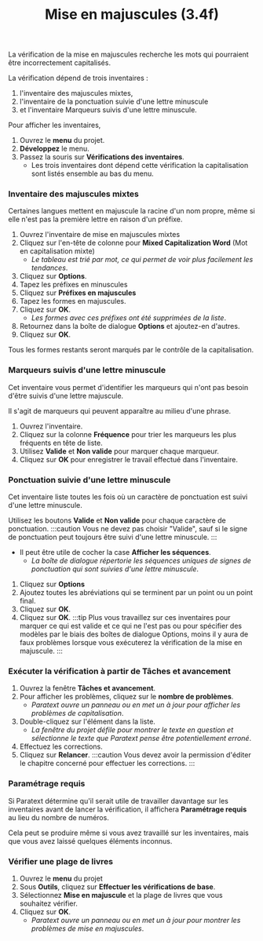 ﻿---
title: Mise en majuscules (3.4f)
---
La vérification de la mise en majuscules recherche les mots qui pourraient être incorrectement capitalisés.

La vérification dépend de trois inventaires :

1.  l'inventaire des majuscules mixtes,
1.  l'inventaire de la ponctuation suivie d'une lettre minuscule
1.  et l'inventaire Marqueurs suivis d'une lettre minuscule.

Pour afficher les inventaires,

1.  Ouvrez le **menu** du projet.
1.  **Développez** le menu.
1.  Passez la souris sur **Vérifications des inventaires**.
     - Les trois inventaires dont dépend cette vérification la capitalisation sont listés ensemble au bas du menu.

### Inventaire des majuscules mixtes

Certaines langues mettent en majuscule la racine d'un nom propre, même si elle n'est pas la première lettre en raison d'un préfixe.

1.  Ouvrez l'inventaire de mise en majuscules mixtes
1.  Cliquez sur l'en-tête de colonne pour **Mixed Capitalization Word** (Mot en capitalisation mixte)  
    - *Le tableau est trié par mot, ce qui permet de voir plus facilement les tendances*.
1.  Cliquez sur **Options**.
1.  Tapez les préfixes en minuscules
1.  Cliquez sur **Préfixes en majuscules**
1.  Tapez les formes en majuscules.
1.  Cliquez sur **OK**.  
    - *Les formes avec ces préfixes ont été supprimées de la liste*.
1.  Retournez dans la boîte de dialogue **Options** et ajoutez-en d'autres.
1.  Cliquez sur **OK**.

Tous les formes restants seront marqués par le contrôle de la capitalisation.

### Marqueurs suivis d'une lettre minuscule

Cet inventaire vous permet d'identifier les marqueurs qui n'ont pas besoin d'être suivis d'une lettre majuscule.

Il s'agit de marqueurs qui peuvent apparaître au milieu d'une phrase.

1.  Ouvrez l'inventaire.
1.  Cliquez sur la colonne **Fréquence** pour trier les marqueurs les plus fréquents en tête de liste.
1.  Utilisez **Valide** et **Non valide** pour marquer chaque marqueur.
1.  Cliquez sur **OK** pour enregistrer le travail effectué dans l'inventaire.

### Ponctuation suivie d'une lettre minuscule

Cet inventaire liste toutes les fois où un caractère de ponctuation est suivi d'une lettre minuscule.

Utilisez les boutons **Valide** et **Non valide** pour chaque caractère de ponctuation.
:::caution
Vous ne devez pas choisir "Valide", sauf si le signe de ponctuation peut toujours être suivi d'une lettre minuscule.
:::

- Il peut être utile de cocher la case **Afficher les séquences**.  
    - *La boîte de dialogue répertorie les séquences uniques de signes de ponctuation qui sont suivies d'une lettre minuscule*.

1.  Cliquez sur **Options**
1.  Ajoutez toutes les abréviations qui se terminent par un point ou un point final.
1.  Cliquez sur **OK**.
1.  Cliquez sur **OK**.
:::tip
Plus vous travaillez sur ces inventaires pour marquer ce qui est valide et ce qui ne l'est pas ou pour spécifier des modèles par le biais des boîtes de dialogue Options, moins il y aura de faux problèmes lorsque vous exécuterez la vérification de la mise en majuscule.
:::

### Exécuter la vérification à partir de Tâches et avancement

1.  Ouvrez la fenêtre **Tâches et avancement**.
1.  Pour afficher les problèmes, cliquez sur le **nombre de problèmes**.
    - *Paratext ouvre un panneau ou en met un à jour pour afficher les problèmes de capitalisation*.
1.  Double-cliquez sur l'élément dans la liste.
    - *La fenêtre du projet défile pour montrer le texte en question et sélectionne le texte que Paratext pense être potentiellement erroné*.
1.  Effectuez les corrections.
1.  Cliquez sur **Relancer**.
:::caution
Vous devez avoir la permission d'éditer le chapitre concerné pour effectuer les corrections.
:::
### Paramétrage requis

Si Paratext détermine qu'il serait utile de travailler davantage sur les inventaires avant de lancer la vérification, il affichera **Paramétrage requis** au lieu du nombre de numéros.

Cela peut se produire même si vous avez travaillé sur les inventaires, mais que vous avez laissé quelques éléments inconnus.

##### 

### Vérifier une plage de livres

1.  Ouvrez le **menu** du projet
1.  Sous **Outils**, cliquez sur **Effectuer les vérifications de base**.
1.  Sélectionnez **Mise en majuscule** et la plage de livres que vous souhaitez vérifier.
1.  Cliquez sur **OK**.
    - *Paratext ouvre un panneau ou en met un à jour pour montrer les problèmes de mise en majuscules*.


